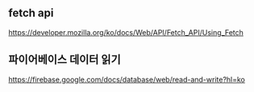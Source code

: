 

## fetch api

https://developer.mozilla.org/ko/docs/Web/API/Fetch_API/Using_Fetch

## 파이어베이스 데이터 읽기

https://firebase.google.com/docs/database/web/read-and-write?hl=ko